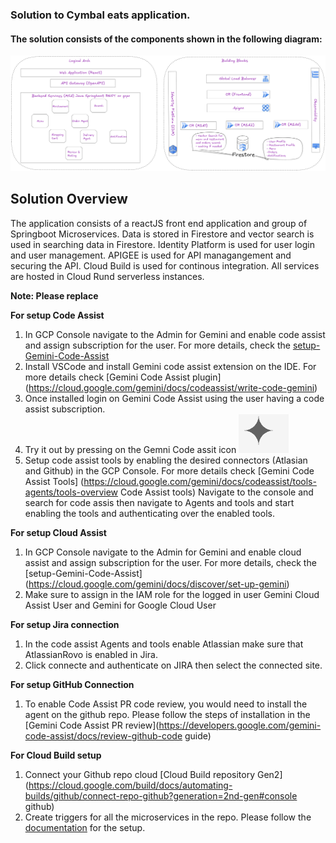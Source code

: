 ###  Solution to Cymbal eats application.
#### The solution consists of the components shown in the following diagram:

![solution high level blueprint](Cloud-Next-Screen-Demo-App-Architecture.png)

## Solution Overview

The application consists of a reactJS front end application and group of Springboot Microservices. Data is stored in Firestore and vector search is used in searching data in Firestore.
Identity Platform is used for user login and user management. APIGEE is used for API managangement and securing the API. Cloud Build is used for continous integration. All services are hosted in Cloud Rund serverless instances.

**Note: Please replace**

**For setup Code Assist**

1. In GCP Console navigate to the Admin for Gemini and enable code assist and assign subscription for the user. For more details, check the [setup-Gemini-Code-Assist](https://cloud.google.com/gemini/docs/discover/set-up-gemini)
2. Install VSCode and install Gemini code assist extension on the IDE. For more details check [Gemini Code Assist plugin] (https://cloud.google.com/gemini/docs/codeassist/write-code-gemini)
3. Once installed login on Gemini Code Assist using the user having a code assist subscription.
4. Try it out by pressing on the Gemni Code assit icon ![Gemini Code Assist](gemini-code-assist.png)
5. Setup code assist tools by enabling the desired connectors (Atlasian and Github) in the GCP Console. For more details check [Gemini Code Assist Tools] (https://cloud.google.com/gemini/docs/codeassist/tools-agents/tools-overview Code Assist tools) Navigate to the console and search for code assis then navigate to Agents and tools and start enabling the tools and authenticating over the enabled tools.

**For setup Cloud Assist**

1. In GCP Console navigate to the Admin for Gemini and enable cloud assist and assign subscription for the user. For more details, check the [setup-Gemini-Code-Assist] (https://cloud.google.com/gemini/docs/discover/set-up-gemini)
2. Make sure to assign in the IAM role for the logged in user Gemini Cloud Assist User and Gemini for Google Cloud User

**For setup Jira connection**

1. In the code assist Agents and tools enable Atlassian make sure that AtlassianRovo is enabled in Jira.
2. Click connecte and authenticate on JIRA then select the connected site.

**For setup GitHub Connection**

1. To enable Code Assist PR code review, you would need to install the agent on the github repo. Please follow the steps of installation in the [Gemini Code Assist PR review](https://developers.google.com/gemini-code-assist/docs/review-github-code guide)

**For Cloud Build setup**

1. Connect your Github repo cloud [Cloud Build repository Gen2](https://cloud.google.com/build/docs/automating-builds/github/connect-repo-github?generation=2nd-gen#console github)
2. Create triggers for all the microservices in the repo. Please follow the [documentation](https://cloud.google.com/build/docs/automating-builds/github/build-repos-from-github?generation=2nd-gen) for the setup.
